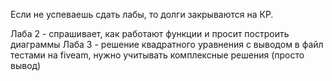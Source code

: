 Если не успеваешь сдать лабы, то долги закрываются на КР.

Лаба 2 - спрашивает, как работают функции и просит построить диаграммы
Лаба 3 - решение квадратного уравнения с выводом в файл тестами на fiveam, нужно учитывать комплексные решения (просто вывод)
